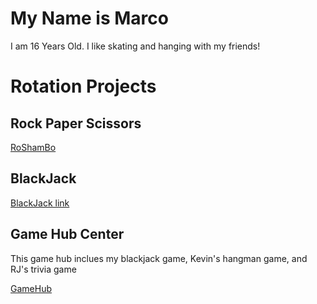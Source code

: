# My Name is Marco
I am 16 Years Old. I like skating and hanging with my friends!

# Rotation Projects
## Rock Paper Scissors
[RoShamBo](https://repl.it/@MarcoTortilla/GrizzledFlamboyantSystemsanalysis)

## BlackJack
[BlackJack link](https://BlackJack.marcotortilla1.repl.run)

## Game Hub Center
This game hub inclues my blackjack game, Kevin's hangman game, and RJ's trivia game

[GameHub]()
